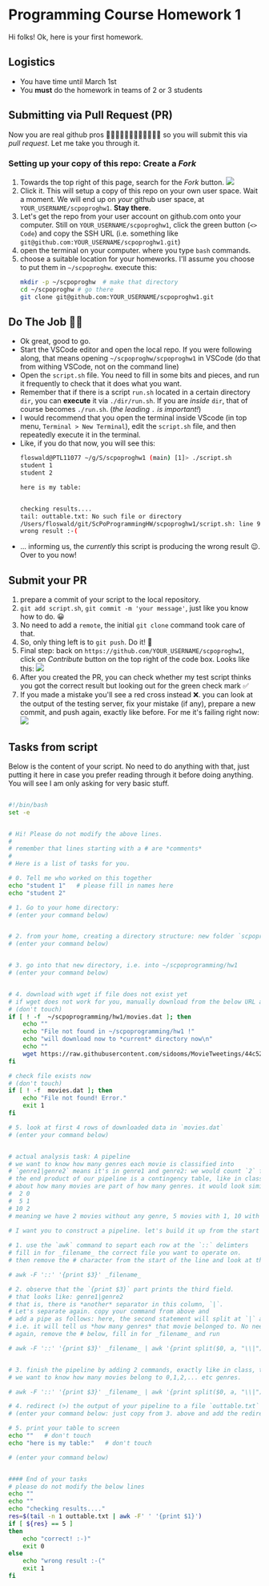 # Programming Course Homework 1

Hi folks! Ok, here is your first homework. 

## Logistics

* You have time until March 1st
* You **must** do the homework in teams of 2 or 3 students

## Submitting via Pull Request (PR)

Now you are real github pros 👷🏻‍♀️👷🏾‍♂️👩🏽‍💻👨🏻‍💻 so you will submit this via _pull request_. Let me take you through it.

### Setting up your copy of this repo: Create a *Fork*

1. Towards the top right of this page, search for the _Fork_ button. 
![](fork.png)
2. Click it. This will setup a copy of this repo on your own user space. Wait a moment. We will end up on _your_ github user space, at `YOUR_USERNAME/scpoproghw1`. **Stay there**.
3. Let's get the repo from your user account on github.com onto your computer. Still on `YOUR_USERNAME/scpoproghw1`, click the green button (`<> Code`) and copy the SSH URL (i.e. something like `git@github.com:YOUR_USERNAME/scpoproghw1.git`)
4. open the terminal on your computer. where you type `bash` commands.
5. choose a suitable location for your homeworks. I'll assume you choose to put them in `~/scpoproghw`. execute this:
    ```bash
    mkdir -p ~/scpoproghw  # make that directory
    cd ~/scpoproghw # go there
    git clone git@github.com:YOUR_USERNAME/scpoproghw1.git 
    ```

## Do The Job 💪🏽

* Ok great, good to go. 
* Start the VSCode editor and open the local repo. If you were following along, that means opening `~/scpoproghw/scpoproghw1` in VSCode (do that from withing VSCode, not on the command line)
* Open the `script.sh` file. You need to fill in some bits and pieces, and run it frequently to check that it does what you want.
* Remember that if there is a script `run.sh` located in a certain directory `dir`, you can **execute** it via `./dir/run.sh`. If you are _inside_ `dir`, that of course becomes `./run.sh`. (_the leading `.` is important!_)
* I would recommend that you open the terminal inside VScode (in top menu, `Terminal > New Terminal`), edit the `script.sh` file, and then repeatedly execute it in the terminal. 
* Like, if you do that now, you will see this:
    ```bash
    floswald@PTL11077 ~/g/S/scpoproghw1 (main) [1]> ./script.sh
    student 1
    student 2

    here is my table:


    checking results....
    tail: outtable.txt: No such file or directory
    /Users/floswald/git/ScPoProgrammingHW/scpoproghw1/script.sh: line 99: [: ==: unary operator expected
    wrong result :-(
    ```
* ... informing us, the _currently_ this script is producing the wrong result 😉. Over to you now!



## Submit your PR

1. prepare a commit of your script to the local repository.
2. `git add script.sh`, `git commit -m 'your message'`, just like you know how to do. 😀
3. No need to add a `remote`, the initial `git clone` command took care of that.
4. So, only thing left is to `git push`. Do it! 🚀
5. Final step: back on `https://github.com/YOUR_USERNAME/scpoproghw1`, click on _Contribute_ button on the top right of the code box. Looks like this:
![](collaborate.png)
6. After you created the PR, you can check whether my test script thinks you got the correct result but looking out for the green check mark ✅ 
7. If you made a mistake you'll see a red cross instead ❌. you can look at the output of the testing server, fix your mistake (if any), prepare a new commit, and push again, exactly like before. For me it's failing right now:
![](fails.png)


## Tasks from script

Below is the content of your script. No need to do anything with that, just putting it here in case you prefer reading through it before doing anything. You will see I am only asking for very basic stuff.

```bash

#!/bin/bash
set -e


# Hi! Please do not modify the above lines.
# 
# remember that lines starting with a # are *comments*
#
# Here is a list of tasks for you.

# 0. Tell me who worked on this together
echo "student 1"   # please fill in names here
echo "student 2"

# 1. Go to your home directory: 
# (enter your command below)


# 2. from your home, creating a directory structure: new folder `scpoprogramming`, and inside that folder create folder `hw1`
# (enter your command below)


# 3. go into that new directory, i.e. into ~/scpoprogramming/hw1
# (enter your command below)


# 4. download with wget if file does not exist yet
# if wget does not work for you, manually download from the below URL and place into `~/scpoprogramming/hw1` as `movies.dat`
# (don't touch)
if [ ! -f  ~/scpoprogramming/hw1/movies.dat ]; then
    echo ""
    echo "File not found in ~/scpoprogramming/hw1 !"
    echo "will download now to *current* directory now\n"
    echo ""
    wget https://raw.githubusercontent.com/sidooms/MovieTweetings/44c525d0c766944910686c60697203cda39305d6/snapshots/10K/movies.dat -O ./movies.dat
fi

# check file exists now
# (don't touch)
if [ ! -f  movies.dat ]; then
    echo "File not found! Error."
    exit 1
fi

# 5. look at first 4 rows of downloaded data in `movies.dat`
# (enter your command below)


# actual analysis task: A pipeline
# we want to know how many genres each movie is classified into
# `genre1|genre2` means it's in genre1 and genre2: we would count `2` for such an entry
# the end product of our pipeline is a contingency table, like in class, informing us
# about how many movies are part of how many genres. it would look similar to
#  2 0
#  5 1
# 10 2
# meaning we have 2 movies without any genre, 5 movies with 1, 10 with 2, etc
 
# I want you to construct a pipeline. let's build it up from the start

# 1. use the `awk` command to separt each row at the `::` delimters
# fill in for _filename_ the correct file you want to operate on. 
# then remove the # character from the start of the line and look at the result

# awk -F '::' '{print $3}' _filename_

# 2. observe that the `{print $3}` part prints the third field. 
# that looks like: genre1|genre2
# that is, there is *another* separator in this column, `|`. 
# Let's separate again. copy your command from above and 
# add a pipe as follows: here, the second statement will split at `|` and print into *how many parts* it has split.
# i.e. it will tell us *how many genres* that movie belonged to. No need to understand the `awk` part.
# again, remove the # below, fill in for _filename_ and run

# awk -F '::' '{print $3}' _filename_ | awk '{print split($0, a, "\\|")}'


# 3. finish the pipeline by adding 2 commands, exactly like in class, that will produce a contingency table
# we want to know how many movies belong to 0,1,2,... etc genres. 

# awk -F '::' '{print $3}' _filename_ | awk '{print split($0, a, "\\|")}' | sort | uniq -c

# 4. redirect (>) the output of your pipeline to a file `outtable.txt` in the current directory
# (enter your command below: just copy from 3. above and add the redirect)

# 5. print your table to screen
echo ""   # don't touch
echo "here is my table:"   # don't touch

# (enter your command below)


#### End of your tasks
# please do not modify the below lines
echo ""
echo ""
echo "checking results...."
res=$(tail -n 1 outtable.txt | awk -F' ' '{print $1}')
if [ ${res} == 5 ] 
then
    echo "correct! :-)"
    exit 0
else
    echo "wrong result :-("
    exit 1
fi
```








